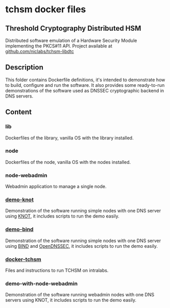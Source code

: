 # tchsm docker files

## Threshold Cryptography Distributed HSM
Distributed software emulation of a Hardware Security Module implementing the
PKCS#11 API. Project available at 
[github.com/niclabs/tchsm-libdtc](https://www.github.com/niclabs/tchsm-libdtc)

## Description
This folder contains Dockerfile definitions, it's intended to demonstrate how
to build, configure and run the software. It also provides some ready-to-run
demonstrations of the software used as DNSSEC cryptographic backend in DNS servers.

## Content

### lib
Dockerfiles of the library, vanilla OS with the library installed.

### node
Dockerfiles of the node, vanilla OS with the nodes installed.

### node-webadmin
Webadmin application to manage a single node.

### [demo-knot](https://github.com/niclabs/docker/tree/master/tchsm/demo-knot)
Demonstration of the software running simple nodes with one DNS server using [KNOT](https://www.knot-dns.cz/), it includes scripts to run the demo easily.

### [demo-bind](https://github.com/niclabs/docker/tree/master/tchsm/demo-bind)
Demonstration of the software running simple nodes with one DNS server using [BIND](https://www.isc.org/downloads/bind/) and [OpenDNSSEC](https://www.opendnssec.org/), it includes scripts to run the demo easily.

### [docker-tchsm](https://github.com/niclabs/docker/tree/master/tchsm/docker-tchsm)
Files and instructions to run TCHSM on intralabs.

### demo-with-node-webadmin
Demonstration of the software running webadmin nodes with one DNS servers using KNOT, it includes scripts to run the demo easily.
